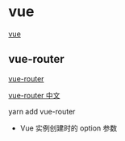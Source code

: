 # vue 

[vue](https://cn.vuejs.org/index.html)


## vue-router

[vue-router](https://router.vuejs.org/)

[vue-router 中文](https://router.vuejs.org/zh)

yarn add vue-router



+ Vue 实例创建时的 option 参数